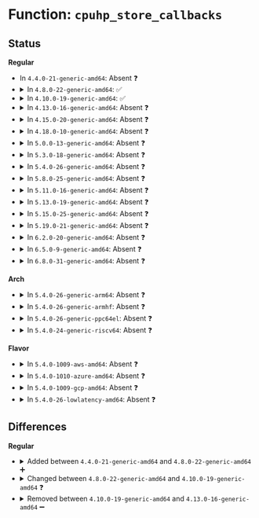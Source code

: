 # Function: <code>cpuhp_store_callbacks</code>

## Status
<b>Regular</b>
<ul>
<li>
In <code>4.4.0-21-generic-amd64</code>: Absent ❓
</li>
<li>
<details>
<summary>In <code>4.8.0-22-generic-amd64</code>: ✅</summary>

```c
void cpuhp_store_callbacks(enum cpuhp_state state, const char * name, int (*)(unsigned int) startup, int (*)(unsigned int) teardown)
```

```json
{
  "name": "cpuhp_store_callbacks",
  "collision_type": "Unique Static",
  "inline_type": "No",
  "funcs": [
    {
      "addr": 18446744071579383392,
      "name": "cpuhp_store_callbacks",
      "external": false,
      "loc": "kernel/cpu.c:1376",
      "file": "kernel/cpu.c",
      "inline": "seen, unknown",
      "caller_inline": [],
      "caller_func": [
        "kernel/cpu.c:__cpuhp_remove_state",
        "kernel/cpu.c:__cpuhp_setup_state",
        "kernel/cpu.c:__cpuhp_setup_state",
        "kernel/cpu.c:__cpuhp_setup_state"
      ]
    }
  ],
  "symbols": [
    {
      "addr": 18446744071579383392,
      "name": "cpuhp_store_callbacks",
      "section": ".text",
      "bind": "STB_LOCAL",
      "size": 104
    }
  ]
}
```
</details>
</li>
<li>
<details>
<summary>In <code>4.10.0-19-generic-amd64</code>: ✅</summary>

```c
int cpuhp_store_callbacks(enum cpuhp_state state, const char * name, int (*)(unsigned int) startup, int (*)(unsigned int) teardown, bool multi_instance)
```

```json
{
  "name": "cpuhp_store_callbacks",
  "collision_type": "Unique Static",
  "inline_type": "No",
  "funcs": [
    {
      "addr": 18446744071579402800,
      "name": "cpuhp_store_callbacks",
      "external": false,
      "loc": "kernel/cpu.c:1327",
      "file": "kernel/cpu.c",
      "inline": "seen, unknown",
      "caller_inline": [],
      "caller_func": [
        "kernel/cpu.c:__cpuhp_remove_state",
        "kernel/cpu.c:__cpuhp_setup_state",
        "kernel/cpu.c:__cpuhp_setup_state"
      ]
    }
  ],
  "symbols": [
    {
      "addr": 18446744071579402800,
      "name": "cpuhp_store_callbacks",
      "section": ".text",
      "bind": "STB_LOCAL",
      "size": 287
    }
  ]
}
```
</details>
</li>
<li>
<details>
<summary>In <code>4.13.0-16-generic-amd64</code>: Absent ❓</summary>

```json
{
  "name": "cpuhp_store_callbacks",
  "collision_type": "Unique Static",
  "inline_type": "Full",
  "funcs": [
    {
      "addr": 18446744071579395555,
      "name": "cpuhp_store_callbacks",
      "external": false,
      "loc": "kernel/cpu.c:1246",
      "file": "kernel/cpu.c",
      "inline": "not declared, inlined",
      "caller_inline": [
        "kernel/cpu.c:__cpuhp_remove_state_cpuslocked",
        "kernel/cpu.c:__cpuhp_setup_state_cpuslocked",
        "kernel/cpu.c:__cpuhp_setup_state_cpuslocked"
      ],
      "caller_func": []
    }
  ],
  "symbols": []
}
```
</details>
</li>
<li>
<details>
<summary>In <code>4.15.0-20-generic-amd64</code>: Absent ❓</summary>

```json
{
  "name": "cpuhp_store_callbacks",
  "collision_type": "Unique Static",
  "inline_type": "Full",
  "funcs": [
    {
      "addr": 18446744071579423316,
      "name": "cpuhp_store_callbacks",
      "external": false,
      "loc": "kernel/cpu.c:1430",
      "file": "kernel/cpu.c",
      "inline": "not declared, inlined",
      "caller_inline": [
        "kernel/cpu.c:__cpuhp_remove_state_cpuslocked",
        "kernel/cpu.c:__cpuhp_setup_state_cpuslocked",
        "kernel/cpu.c:__cpuhp_setup_state_cpuslocked"
      ],
      "caller_func": []
    }
  ],
  "symbols": []
}
```
</details>
</li>
<li>
<details>
<summary>In <code>4.18.0-10-generic-amd64</code>: Absent ❓</summary>

```json
{
  "name": "cpuhp_store_callbacks",
  "collision_type": "Unique Static",
  "inline_type": "Full",
  "funcs": [
    {
      "addr": 18446744071579438122,
      "name": "cpuhp_store_callbacks",
      "external": false,
      "loc": "kernel/cpu.c:1512",
      "file": "kernel/cpu.c",
      "inline": "not declared, inlined",
      "caller_inline": [
        "kernel/cpu.c:__cpuhp_remove_state_cpuslocked",
        "kernel/cpu.c:__cpuhp_setup_state_cpuslocked",
        "kernel/cpu.c:__cpuhp_setup_state_cpuslocked"
      ],
      "caller_func": []
    }
  ],
  "symbols": []
}
```
</details>
</li>
<li>
<details>
<summary>In <code>5.0.0-13-generic-amd64</code>: Absent ❓</summary>

```json
{
  "name": "cpuhp_store_callbacks",
  "collision_type": "Unique Static",
  "inline_type": "Full",
  "funcs": [
    {
      "addr": 18446744071579471082,
      "name": "cpuhp_store_callbacks",
      "external": false,
      "loc": "kernel/cpu.c:1534",
      "file": "kernel/cpu.c",
      "inline": "not declared, inlined",
      "caller_inline": [
        "kernel/cpu.c:__cpuhp_remove_state_cpuslocked",
        "kernel/cpu.c:__cpuhp_setup_state_cpuslocked",
        "kernel/cpu.c:__cpuhp_setup_state_cpuslocked"
      ],
      "caller_func": []
    }
  ],
  "symbols": []
}
```
</details>
</li>
<li>
<details>
<summary>In <code>5.3.0-18-generic-amd64</code>: Absent ❓</summary>

```json
{
  "name": "cpuhp_store_callbacks",
  "collision_type": "Unique Static",
  "inline_type": "Full",
  "funcs": [
    {
      "addr": 18446744071579488889,
      "name": "cpuhp_store_callbacks",
      "external": false,
      "loc": "kernel/cpu.c:1560",
      "file": "kernel/cpu.c",
      "inline": "not declared, inlined",
      "caller_inline": [
        "kernel/cpu.c:__cpuhp_remove_state_cpuslocked",
        "kernel/cpu.c:__cpuhp_setup_state_cpuslocked",
        "kernel/cpu.c:__cpuhp_setup_state_cpuslocked"
      ],
      "caller_func": []
    }
  ],
  "symbols": []
}
```
</details>
</li>
<li>
<details>
<summary>In <code>5.4.0-26-generic-amd64</code>: Absent ❓</summary>

```json
{
  "name": "cpuhp_store_callbacks",
  "collision_type": "Unique Static",
  "inline_type": "Full",
  "funcs": [
    {
      "addr": 18446744071579514825,
      "name": "cpuhp_store_callbacks",
      "external": false,
      "loc": "kernel/cpu.c:1575",
      "file": "kernel/cpu.c",
      "inline": "not declared, inlined",
      "caller_inline": [
        "kernel/cpu.c:__cpuhp_remove_state_cpuslocked",
        "kernel/cpu.c:__cpuhp_setup_state_cpuslocked",
        "kernel/cpu.c:__cpuhp_setup_state_cpuslocked"
      ],
      "caller_func": []
    }
  ],
  "symbols": []
}
```
</details>
</li>
<li>
<details>
<summary>In <code>5.8.0-25-generic-amd64</code>: Absent ❓</summary>

```json
{
  "name": "cpuhp_store_callbacks",
  "collision_type": "Unique Static",
  "inline_type": "Full",
  "funcs": [
    {
      "addr": 18446744071579543640,
      "name": "cpuhp_store_callbacks",
      "external": false,
      "loc": "kernel/cpu.c:1706",
      "file": "kernel/cpu.c",
      "inline": "not declared, inlined",
      "caller_inline": [
        "kernel/cpu.c:__cpuhp_remove_state_cpuslocked",
        "kernel/cpu.c:__cpuhp_setup_state_cpuslocked",
        "kernel/cpu.c:__cpuhp_setup_state_cpuslocked"
      ],
      "caller_func": []
    }
  ],
  "symbols": []
}
```
</details>
</li>
<li>
<details>
<summary>In <code>5.11.0-16-generic-amd64</code>: Absent ❓</summary>

```json
{
  "name": "cpuhp_store_callbacks",
  "collision_type": "Unique Static",
  "inline_type": "Full",
  "funcs": [
    {
      "addr": 18446744071579525352,
      "name": "cpuhp_store_callbacks",
      "external": false,
      "loc": "kernel/cpu.c:1717",
      "file": "kernel/cpu.c",
      "inline": "not declared, inlined",
      "caller_inline": [
        "kernel/cpu.c:__cpuhp_remove_state_cpuslocked",
        "kernel/cpu.c:__cpuhp_setup_state_cpuslocked",
        "kernel/cpu.c:__cpuhp_setup_state_cpuslocked"
      ],
      "caller_func": []
    }
  ],
  "symbols": []
}
```
</details>
</li>
<li>
<details>
<summary>In <code>5.13.0-19-generic-amd64</code>: Absent ❓</summary>

```json
{
  "name": "cpuhp_store_callbacks",
  "collision_type": "Unique Static",
  "inline_type": "Full",
  "funcs": [
    {
      "addr": 18446744071579529016,
      "name": "cpuhp_store_callbacks",
      "external": false,
      "loc": "kernel/cpu.c:1821",
      "file": "kernel/cpu.c",
      "inline": "not declared, inlined",
      "caller_inline": [
        "kernel/cpu.c:__cpuhp_remove_state_cpuslocked",
        "kernel/cpu.c:__cpuhp_setup_state_cpuslocked",
        "kernel/cpu.c:__cpuhp_setup_state_cpuslocked"
      ],
      "caller_func": []
    }
  ],
  "symbols": []
}
```
</details>
</li>
<li>
<details>
<summary>In <code>5.15.0-25-generic-amd64</code>: Absent ❓</summary>

```json
{
  "name": "cpuhp_store_callbacks",
  "collision_type": "Unique Static",
  "inline_type": "Full",
  "funcs": [
    {
      "addr": 18446744071579601075,
      "name": "cpuhp_store_callbacks",
      "external": false,
      "loc": "kernel/cpu.c:1851",
      "file": "kernel/cpu.c",
      "inline": "not declared, inlined",
      "caller_inline": [
        "kernel/cpu.c:__cpuhp_remove_state_cpuslocked",
        "kernel/cpu.c:__cpuhp_setup_state_cpuslocked",
        "kernel/cpu.c:__cpuhp_setup_state_cpuslocked"
      ],
      "caller_func": []
    }
  ],
  "symbols": []
}
```
</details>
</li>
<li>
<details>
<summary>In <code>5.19.0-21-generic-amd64</code>: Absent ❓</summary>

```json
{
  "name": "cpuhp_store_callbacks",
  "collision_type": "Unique Static",
  "inline_type": "Full",
  "funcs": [
    {
      "addr": 18446744071579693409,
      "name": "cpuhp_store_callbacks",
      "external": false,
      "loc": "kernel/cpu.c:1873",
      "file": "kernel/cpu.c",
      "inline": "not declared, inlined",
      "caller_inline": [
        "kernel/cpu.c:__cpuhp_remove_state_cpuslocked",
        "kernel/cpu.c:__cpuhp_setup_state_cpuslocked",
        "kernel/cpu.c:__cpuhp_setup_state_cpuslocked"
      ],
      "caller_func": []
    }
  ],
  "symbols": []
}
```
</details>
</li>
<li>
<details>
<summary>In <code>6.2.0-20-generic-amd64</code>: Absent ❓</summary>

```json
{
  "name": "cpuhp_store_callbacks",
  "collision_type": "Unique Static",
  "inline_type": "Full",
  "funcs": [
    {
      "addr": 18446744071579817391,
      "name": "cpuhp_store_callbacks",
      "external": false,
      "loc": "kernel/cpu.c:1897",
      "file": "kernel/cpu.c",
      "inline": "not declared, inlined",
      "caller_inline": [
        "kernel/cpu.c:__cpuhp_remove_state_cpuslocked",
        "kernel/cpu.c:__cpuhp_setup_state_cpuslocked",
        "kernel/cpu.c:__cpuhp_setup_state_cpuslocked"
      ],
      "caller_func": []
    }
  ],
  "symbols": []
}
```
</details>
</li>
<li>
<details>
<summary>In <code>6.5.0-9-generic-amd64</code>: Absent ❓</summary>

```json
{
  "name": "cpuhp_store_callbacks",
  "collision_type": "Unique Static",
  "inline_type": "Full",
  "funcs": [
    {
      "addr": 18446744071579865407,
      "name": "cpuhp_store_callbacks",
      "external": false,
      "loc": "kernel/cpu.c:2282",
      "file": "kernel/cpu.c",
      "inline": "not declared, inlined",
      "caller_inline": [
        "kernel/cpu.c:__cpuhp_remove_state_cpuslocked",
        "kernel/cpu.c:__cpuhp_setup_state_cpuslocked",
        "kernel/cpu.c:__cpuhp_setup_state_cpuslocked"
      ],
      "caller_func": []
    }
  ],
  "symbols": []
}
```
</details>
</li>
<li>
<details>
<summary>In <code>6.8.0-31-generic-amd64</code>: Absent ❓</summary>

```json
{
  "name": "cpuhp_store_callbacks",
  "collision_type": "Unique Static",
  "inline_type": "Full",
  "funcs": [
    {
      "addr": 18446744071579903311,
      "name": "cpuhp_store_callbacks",
      "external": false,
      "loc": "kernel/cpu.c:2328",
      "file": "kernel/cpu.c",
      "inline": "not declared, inlined",
      "caller_inline": [
        "kernel/cpu.c:__cpuhp_remove_state_cpuslocked",
        "kernel/cpu.c:__cpuhp_setup_state_cpuslocked",
        "kernel/cpu.c:__cpuhp_setup_state_cpuslocked"
      ],
      "caller_func": []
    }
  ],
  "symbols": []
}
```
</details>
</li>
</ul>
<b>Arch</b>
<ul>
<li>
<details>
<summary>In <code>5.4.0-26-generic-arm64</code>: Absent ❓</summary>

```json
{
  "name": "cpuhp_store_callbacks",
  "collision_type": "Unique Static",
  "inline_type": "Full",
  "funcs": [
    {
      "addr": 18446603336490651608,
      "name": "cpuhp_store_callbacks",
      "external": false,
      "loc": "kernel/cpu.c:1575",
      "file": "kernel/cpu.c",
      "inline": "not declared, inlined",
      "caller_inline": [
        "kernel/cpu.c:__cpuhp_remove_state_cpuslocked",
        "kernel/cpu.c:__cpuhp_setup_state_cpuslocked",
        "kernel/cpu.c:__cpuhp_setup_state_cpuslocked"
      ],
      "caller_func": []
    }
  ],
  "symbols": []
}
```
</details>
</li>
<li>
<details>
<summary>In <code>5.4.0-26-generic-armhf</code>: Absent ❓</summary>

```json
{
  "name": "cpuhp_store_callbacks",
  "collision_type": "Unique Static",
  "inline_type": "Full",
  "funcs": [
    {
      "addr": 3224728100,
      "name": "cpuhp_store_callbacks",
      "external": false,
      "loc": "kernel/cpu.c:1575",
      "file": "kernel/cpu.c",
      "inline": "not declared, inlined",
      "caller_inline": [
        "kernel/cpu.c:__cpuhp_remove_state_cpuslocked",
        "kernel/cpu.c:__cpuhp_setup_state_cpuslocked",
        "kernel/cpu.c:__cpuhp_setup_state_cpuslocked"
      ],
      "caller_func": []
    }
  ],
  "symbols": []
}
```
</details>
</li>
<li>
<details>
<summary>In <code>5.4.0-26-generic-ppc64el</code>: Absent ❓</summary>

```json
{
  "name": "cpuhp_store_callbacks",
  "collision_type": "Unique Static",
  "inline_type": "Full",
  "funcs": [
    {
      "addr": 13835058055283473408,
      "name": "cpuhp_store_callbacks",
      "external": false,
      "loc": "kernel/cpu.c:1575",
      "file": "kernel/cpu.c",
      "inline": "not declared, inlined",
      "caller_inline": [
        "kernel/cpu.c:__cpuhp_remove_state_cpuslocked",
        "kernel/cpu.c:__cpuhp_setup_state_cpuslocked",
        "kernel/cpu.c:__cpuhp_setup_state_cpuslocked"
      ],
      "caller_func": []
    }
  ],
  "symbols": []
}
```
</details>
</li>
<li>
<details>
<summary>In <code>5.4.0-24-generic-riscv64</code>: Absent ❓</summary>

```json
{
  "name": "cpuhp_store_callbacks",
  "collision_type": "Unique Static",
  "inline_type": "Full",
  "funcs": [
    {
      "addr": 18446743936271399884,
      "name": "cpuhp_store_callbacks",
      "external": false,
      "loc": "kernel/cpu.c:1575",
      "file": "kernel/cpu.c",
      "inline": "not declared, inlined",
      "caller_inline": [
        "kernel/cpu.c:__cpuhp_remove_state_cpuslocked",
        "kernel/cpu.c:__cpuhp_setup_state_cpuslocked",
        "kernel/cpu.c:__cpuhp_setup_state_cpuslocked"
      ],
      "caller_func": []
    }
  ],
  "symbols": []
}
```
</details>
</li>
</ul>
<b>Flavor</b>
<ul>
<li>
<details>
<summary>In <code>5.4.0-1009-aws-amd64</code>: Absent ❓</summary>

```json
{
  "name": "cpuhp_store_callbacks",
  "collision_type": "Unique Static",
  "inline_type": "Full",
  "funcs": [
    {
      "addr": 18446744071579488489,
      "name": "cpuhp_store_callbacks",
      "external": false,
      "loc": "kernel/cpu.c:1575",
      "file": "kernel/cpu.c",
      "inline": "not declared, inlined",
      "caller_inline": [
        "kernel/cpu.c:__cpuhp_remove_state_cpuslocked",
        "kernel/cpu.c:__cpuhp_setup_state_cpuslocked",
        "kernel/cpu.c:__cpuhp_setup_state_cpuslocked"
      ],
      "caller_func": []
    }
  ],
  "symbols": []
}
```
</details>
</li>
<li>
<details>
<summary>In <code>5.4.0-1010-azure-amd64</code>: Absent ❓</summary>

```json
{
  "name": "cpuhp_store_callbacks",
  "collision_type": "Unique Static",
  "inline_type": "Full",
  "funcs": [
    {
      "addr": 18446744071579417369,
      "name": "cpuhp_store_callbacks",
      "external": false,
      "loc": "kernel/cpu.c:1575",
      "file": "kernel/cpu.c",
      "inline": "not declared, inlined",
      "caller_inline": [
        "kernel/cpu.c:__cpuhp_remove_state_cpuslocked",
        "kernel/cpu.c:__cpuhp_setup_state_cpuslocked",
        "kernel/cpu.c:__cpuhp_setup_state_cpuslocked"
      ],
      "caller_func": []
    }
  ],
  "symbols": []
}
```
</details>
</li>
<li>
<details>
<summary>In <code>5.4.0-1009-gcp-amd64</code>: Absent ❓</summary>

```json
{
  "name": "cpuhp_store_callbacks",
  "collision_type": "Unique Static",
  "inline_type": "Full",
  "funcs": [
    {
      "addr": 18446744071579488409,
      "name": "cpuhp_store_callbacks",
      "external": false,
      "loc": "kernel/cpu.c:1575",
      "file": "kernel/cpu.c",
      "inline": "not declared, inlined",
      "caller_inline": [
        "kernel/cpu.c:__cpuhp_remove_state_cpuslocked",
        "kernel/cpu.c:__cpuhp_setup_state_cpuslocked",
        "kernel/cpu.c:__cpuhp_setup_state_cpuslocked"
      ],
      "caller_func": []
    }
  ],
  "symbols": []
}
```
</details>
</li>
<li>
<details>
<summary>In <code>5.4.0-26-lowlatency-amd64</code>: Absent ❓</summary>

```json
{
  "name": "cpuhp_store_callbacks",
  "collision_type": "Unique Static",
  "inline_type": "Full",
  "funcs": [
    {
      "addr": 18446744071579520713,
      "name": "cpuhp_store_callbacks",
      "external": false,
      "loc": "kernel/cpu.c:1575",
      "file": "kernel/cpu.c",
      "inline": "not declared, inlined",
      "caller_inline": [
        "kernel/cpu.c:__cpuhp_remove_state_cpuslocked",
        "kernel/cpu.c:__cpuhp_setup_state_cpuslocked",
        "kernel/cpu.c:__cpuhp_setup_state_cpuslocked"
      ],
      "caller_func": []
    }
  ],
  "symbols": []
}
```
</details>
</li>
</ul>

## Differences
<b>Regular</b>
<ul>
<li>
<details>
<summary>Added between <code>4.4.0-21-generic-amd64</code> and <code>4.8.0-22-generic-amd64</code> ➕</summary>

```c
void cpuhp_store_callbacks(enum cpuhp_state state, const char * name, int (*)(unsigned int) startup, int (*)(unsigned int) teardown)
```
</details>
</li>
<li>
<details>
<summary>Changed between <code>4.8.0-22-generic-amd64</code> and <code>4.10.0-19-generic-amd64</code> ❓</summary>
<ul>
<li>
<b>Param added. </b>
<code>bool multi_instance</code>
</li>
<li>
<b>Return type changed. </b>
<code>void</code> ➡️ <code>int</code>
</li>
</ul>
</details>
</li>
<li>
<details>
<summary>Removed between <code>4.10.0-19-generic-amd64</code> and <code>4.13.0-16-generic-amd64</code> ➖</summary>

```c
int cpuhp_store_callbacks(enum cpuhp_state state, const char * name, int (*)(unsigned int) startup, int (*)(unsigned int) teardown, bool multi_instance)
```
</details>
</li>
</ul>
